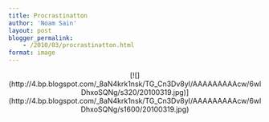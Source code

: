 ```yaml
---
title: Procrastinatton
author: 'Noam Sain'
layout: post
blogger_permalink:
    - /2010/03/procrastinatton.html
format: image
---
```


<div style="clear: both; text-align: center;">[![](http://4.bp.blogspot.com/_8aN4krk1nsk/TG_Cn3Dv8yI/AAAAAAAAAcw/6wlDhxoSQNg/s320/20100319.jpg)](http://4.bp.blogspot.com/_8aN4krk1nsk/TG_Cn3Dv8yI/AAAAAAAAAcw/6wlDhxoSQNg/s1600/20100319.jpg)</div>
